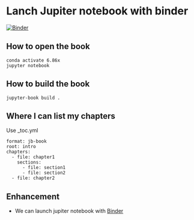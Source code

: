 # Lanch Jupiter notebook with binder
[![Binder](https://mybinder.org/badge_logo.svg)](https://mybinder.org/v2/gh/Hexxie/FluentPythonNotes/HEAD)

## How to open the book

```
conda activate 6.86x
jupyter notebook
```

## How to build the book
```
jupyter-book build .
```

## Where I can list my chapters

Use _toc.yml
```
format: jb-book
root: intro
chapters:
  - file: chapter1
    sections:
      - file: section1
      - file: section2
  - file: chapter2
```

## Enhancement
- We can launch jupiter notebook with [Binder](https://mybinder.org/)